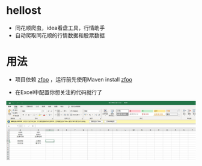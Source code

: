 # hellost

- 同花顺爬虫，idea看盘工具，行情助手
- 自动爬取同花顺的行情数据和股票数据

# 用法

- 项目依赖 [zfoo](https://github.com/zfoo-project/zfoo) ，运行前先使用Maven install [zfoo](https://github.com/zfoo-project/zfoo)


- 在Excel中配置你想关注的代码就行了

![Image text](image/usage00.jpg)
